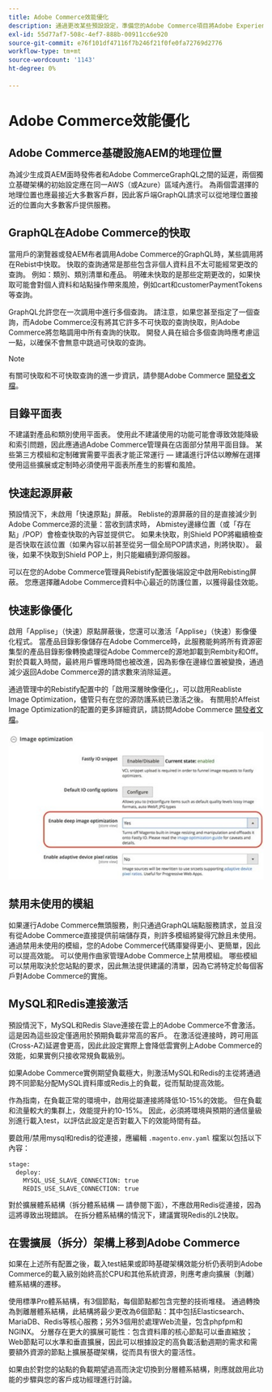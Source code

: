 ```yaml
---
title: Adobe Commerce效能優化
description: 通過更改某些預設設定，準備您的Adobe Commerce項目將Adobe Experience Manager用作CMS。
exl-id: 55d77af7-508c-4ef7-888b-00911cc6e920
source-git-commit: e76f101df47116f7b246f21f0fe0fa72769d2776
workflow-type: tm+mt
source-wordcount: '1143'
ht-degree: 0%

---
```


# Adobe Commerce效能優化

## Adobe Commerce基礎設施AEM的地理位置

為減少生成頁AEM面時發佈者和Adobe CommerceGraphQL之間的延遲，兩個獨立基礎架構的初始設定應在同一AWS（或Azure）區域內進行。 為兩個雲選擇的地理位置也應最接近大多數客戶群，因此客戶端GraphQL請求可以從地理位置接近的位置向大多數客戶提供服務。

## GraphQL在Adobe Commerce的快取

當用戶的瀏覽器或發AEM布者調用Adobe Commerce的GraphQL時，某些調用將在Rebist中快取。 快取的查詢通常是那些包含非個人資料且不太可能經常更改的查詢。 例如：類別、類別清單和產品。 明確未快取的是那些定期更改的，如果快取可能會對個人資料和站點操作帶來風險，例如cart和customerPaymentTokens等查詢。

GraphQL允許您在一次調用中進行多個查詢。 請注意，如果您甚至指定了一個查詢，而Adobe Commerce沒有將其它許多不可快取的查詢快取，則Adobe Commerce將忽略調用中所有查詢的快取。 開發人員在組合多個查詢時應考慮這一點，以確保不會無意中跳過可快取的查詢。

>[!NOTE]
>
> 有關可快取和不可快取查詢的進一步資訊，請參閱Adobe Commerce [開發者文檔](https://devdocs.magento.com/guides/v2.4/graphql/caching.html)。

## 目錄平面表

不建議對產品和類別使用平面表。 使用此不建議使用的功能可能會導致效能降級和索引問題，因此應通過Adobe Commerce管理員在店面部分禁用平面目錄。 某些第三方模組和定制確實需要平面表才能正常運行 — 建議進行評估以瞭解在選擇使用這些擴展或定制時必須使用平面表所產生的影響和風險。

## 快速起源屏蔽

預設情況下，未啟用「快速原點」屏蔽。 Rebliste的源屏蔽的目的是直接減少到Adobe Commerce源的流量：當收到請求時， Abmistey邊緣位置（或「存在點」/POP）會檢查快取的內容並提供它。 如果未快取，則Shield POP將繼續檢查是否快取在該位置（如果內容以前甚至從另一個全局POP請求過，則將快取）。 最後，如果不快取到Shield POP上，則只能繼續到源伺服器。

可以在您的Adobe Commerce管理員Rebistify配置後端設定中啟用Rebisting屏蔽。 您應選擇離Adobe Commerce資料中心最近的防護位置，以獲得最佳效能。

## 快速影像優化

啟用「Applise」（快速）原點屏蔽後，您還可以激活「Applise」（快速）影像優化程式。 當產品目錄影像儲存在Adobe Commerce時，此服務能夠將所有資源密集型的產品目錄影像轉換處理從Adobe Commerce的源地卸載到Rembity和Off。 對於頁載入時間，最終用戶響應時間也被改進，因為影像在邊緣位置被變換，通過減少返回Adobe Commerce源的請求數來消除延遲。

通過管理中的Rebistify配置中的「啟用深層映像優化」，可以啟用Reabliste Image Optimization，儘管只有在您的源防護系統已激活之後。 有關用於Affeist Image Optimization的配置的更多詳細資訊，請訪問Adobe Commerce [開發者文檔](https://devdocs.magento.com/cloud/cdn/fastly-image-optimization.html)。

![「Adobe Commerce管理員」中「Abmistey」映像優化設定的螢幕快照](../assets/commerce-at-scale/image-optimization.svg)

## 禁用未使用的模組

如果運行Adobe Commerce無頭服務，則只通過GraphQL端點服務請求，並且沒有從Adobe Commerce直接提供前端儲存頁，則許多模組將變得冗餘且未使用。 通過禁用未使用的模組，您的Adobe Commerce代碼庫變得更小、更簡單，因此可以提高效能。 可以使用作曲家管理Adobe Commerce上禁用模組。 哪些模組可以禁用取決於您站點的要求，因此無法提供建議的清單，因為它將特定於每個客戶對Adobe Commerce的實施。

## MySQL和Redis連接激活

預設情況下，MySQL和Redis Slave連接在雲上的Adobe Commerce不會激活。 這是因為這些設定僅適用於預期負載非常高的客戶。 在激活從連接時，跨可用區(Cross-AZ)延遲會更高，因此此設定實際上會降低雲實例上Adobe Commerce的效能，如果實例只接收常規負載級別。

如果Adobe Commerce實例期望負載極大，則激活MySQL和Redis的主從將通過跨不同節點分配MySQL資料庫或Redis上的負載，從而幫助提高效能。

作為指南，在負載正常的環境中，啟用從屬連接將降低10-15%的效能。 但在負載和流量較大的集群上，效能提升約10-15%。 因此，必須將環境與預期的通信量級別進行載入test，以評估此設定是否對載入下的效能時間有益。

要啟用/禁用mysql和redis的從連接，應編輯 `.magento.env.yaml` 檔案以包括以下內容：

```
stage:
  deploy:
    MYSQL_USE_SLAVE_CONNECTION: true
    REDIS_USE_SLAVE_CONNECTION: true
```

對於擴展體系結構（拆分體系結構 — 請參閱下面），不應啟用Redis從連接，因為這將導致出現錯誤。 在拆分體系結構的情況下，建議實現Redis的L2快取。

## 在雲擴展（拆分）架構上移到Adobe Commerce

如果在上述所有配置之後，載入test結果或即時基礎架構效能分析仍表明到Adobe Commerce的載入級別始終高於CPU和其他系統資源，則應考慮向擴展（剝離）體系結構的遷移。

使用標準Pro體系結構，有3個節點，每個節點都包含完整的技術堆棧。 通過轉換為剝離層體系結構，此結構將最少更改為6個節點：其中包括Elasticsearch、MariaDB、Redis等核心服務；另外3個用於處理Web流量，包含phpfpm和NGINX。 分層存在更大的擴展可能性：包含資料庫的核心節點可以垂直縮放；Web節點可以水準和垂直擴展，因此可以根據設定的高負載活動週期的需求和需要額外資源的節點上擴展基礎架構，從而具有很大的靈活性。

如果由於對您的站點的負載期望過高而決定切換到分層體系結構，則應就啟用此功能的步驟與您的客戶成功經理進行討論。
